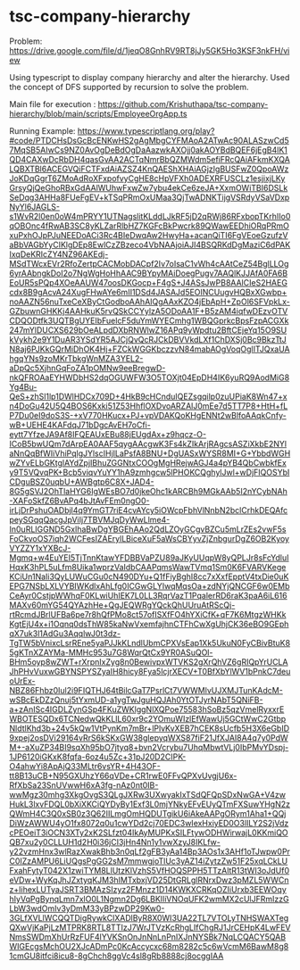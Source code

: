 # tsc-company-hierarchy

Problem: https://drive.google.com/file/d/1jeqO8GnhRV9RT8jJy5GK5Ho3KSF3nkFH/view 

Using typescript to display company hierarchy and alter the hierarchy. Used the concept of DFS supported by recursion to solve the problem.

Main file for execution : https://github.com/Krishuthapa/tsc-company-hierarchy/blob/main/scripts/EmployeeOrgApp.ts

Running Example: https://www.typescriptlang.org/play?#code/PTDCHsDsGcBcENKwHS2gAgMbgCYFMAoA2ATwAc90ALASzwCd57MqSB5AIwCs9NZ0AvOgDeBdOgDaAazwkAXOjj0akAOYBdBQEF6jEgB4lK1QD4CAXwDcRbDH4qasGvAA2ACTqNmrBbQZMWdm5efiFRcQAiAFkmKXQALQBXTBl6ACEGVQiFCTFxdAiAZSZ4KnQAEShXHAiAGjzIgBUSFwZ0QpoAWzJoKDqGgrT6ZMoAdRoXFxpofvyCgHE8cHpVFXh0ADEXRFUSCLz1esjixjLKyGrsyQjQeGhoRBxGdAAlWUhwFxwZw7ybu4ekCe6zeJA+XxmOWiTBI6DSLkSeDqg3AHHa8FUeFgEV+kTSqPRmOxUMaa3QjTwADNKTijgVSRdyVSaVDxpNyYl6JAGLS-s1WvR2l0en0oW4mPRYY1UTNagslitKLddLJkRF5jD2qRWj86RFxbopTKrhIIo0qOBOnc4fRwAB3SC8yKLZarRlbHZ7KGFcBkPwcrk89QWawEEDhiORqPRmOxuPxhOJpPJuNEEDoACi3Rc4BIeDwqAw2HwyHa+acanQiTI6FgVEoeGzufzVaBbVAGbYyCIKlgDEp8EwlCzZBzeco4VbNAAjoiAJI4BSQRKdDgMaziC6dPAKIxqDeKRIcZY4NZ96AKEdj-MSdTWcxEVr2RfoZertpCACMobDACpf2Iv7oIsaC1vWh4cAAtCeZ54BglLLOg6yrAAbngkDoI2o7NgWgHoHhAAC9BYpyMAiDoegPugv7AAQlKJJAfA0FA6BEoUR5sPQp4XOeAAUW47oosDKGocp+F4gS+J4ASsJwPB8AAlCIeS2HAEGcdx8B9gAcvA24XugFHwAYe6mII1DSd4JASAJd5EOINCUugvHQBxXGwbp+noAAZN56nuTxeCeXByCtGodboAAhAIQgAAxKZO4jEbApH+ZpOl6SFVpkLx-GZbuwnGHKKj4AAHkuK5rvQSkCCYylzA5ODoAA1F+B5zAM4iqfwDEzvOTVCDQODtfk3UQTBgUYEIbFuelcF5duYmWYECmhg1WBQGprkcBpsFzpACGXk247mYlDUCXS629bOeALpdDXbRNWlwZ16APq9yWpdtu2BftCEjeYq15O9SUkVykh2e9Y1DuAR3YSdYR5AJCjQvQcRJCkDBVVkdLXf1ChDXSj0Bc9BkzTtJN8aj6PJKkGQrMiDhOK4Hj+FZCkWGGKbczzvN84mabAOgVoqOglITJQxaUAhgqYNs9zoMKrTbkgWnMZA3YEL2-aDpQc5XjhnGqFoZA1pOMNw9eeBregwD-nkQFROAaEYHWDbHS2dqOGUWFW3O5TOXjt04EpDH4IK6yuRQ9AodMiG8Yg4Bu-QeS+zhSl1lp1DWlHDCx709D+4HkB9cHCnduIQEZsgqilp0zuUPiaK8Wn47+xn4DoGu42U5Q4BOS6Kxki51Z53HhflOXDvoARZAlJ0mEe7d5TT7P8+HtH+fLP7Du0eI9doS3S-+xV770HKucx+PJ+vpVDAKQoKHgENNt2wBlfoAAqkCnfy-wB+UEHE4KAFdqJ71bDgcAvEH7oCfi-eytt7YfzeJA9Af8IFQEAUxEBu88jEUgdAx+z9hqcz-O-ICoB5bwUQm7dArpEA0AAF5qygAAcgwK3Fs4kZIkArjRAgcsASZiXkbE2NYlaNnQqBfWIiVhiPqlgJYlscIHjILaPsfA8BNU+DgUASxWYSR8MI+G+YbbdWGHwZYvELbGKtglAYdZpjIBhuZGGNtxCOOgMgHRejwAGJ4a4pYB4QbCwbkfExy9T5VQvqPK+Bcb5viqvYuYY1hA9zmhgcw5lPHOKCQghylJwl+wDjFIQOSYbICDguBSZ0uqbU+AWBgtp6C8X+JAD4-8G5gSVJ2OhTlaHYG6IgWEsBO7d0jkeOhc1kARCBh9MGkAAb5I2nYCybNAh-XAFoSkfZ6BvAPq4bJtAvFEm0ngO0-irLjDrPshuOADbjl4q9YmGT7riE4cvAYcy5iOWcpFbhVlNnbN2bclCrhkDEQAfcpeySGqqQacgJpViIj7TBVMJqDyWwLlme4-In0uRLIGGND5GxlhaBwDgYBGEhAAo2QdLZOyGCgvBZCu5mLrZEs2vwF5sFoCkvoOS7iqh2WCFesIZAErylLBiceXuF5aWsCBYyvZjZnbgurDgZ6OB2KyoyVYZZY1xYXBcJ-Mgmq+w4EuYEI5TjTnnKtawYFDBBVaPZU89aJKyUUqpW8yQPLJr8sFcYdluIHqxK3hPL5uLfm8Uika1wprzVaIdbCAAPqmsWawTVmq1Sm0K6FVARVKegeKCiUn1NaIi3QyLUWuCGu0cN490DYu+Q1fFiyBghI8cc7xXxfEpptV4txDie0uKEPG7NSbLXLVYBIWKdlxAhLfg0ICGwGLYIwqMqsOa+zdNYjQNCGF6w0EMbCeAyr0CstjpWWhqF0KLwiUhIEK7L0LL3RqrVazT1PqalerRD6raK3paA6iL616MAXv60mYG54QYAzhHe+QgJEQWRgYQckQhUUruAtRScQj-rtRcmdJBrlUFBa6pe7r8hQfPMo8ct57ofISXfFO4hYXiCfK+qF7K6MtgzWHKkKgtEjU4x+i1Oqnq0dsThW85kaNwVxemfajhnCTFhCwXgUhjCK36eBO9GEphqX7uk3l1AdGu3AqqlwJ0t3dz-TgTW5bVnixcLsrREne5yaPJJkKLndlUbmCPXVsEap1Xk5UkuN0FyCBivBtuK85gKTnXZAYMa-MMHc953u7G8WqrQtCx9YR0ASuQOl-BHm5oyp8wZWT+rXrpnIxZyg8n0BewivpxWTVKS2gXrQhVZ6gRIQpYrUCLAJhPHvVuxwGBYNSPYSZyaIH8hicy8Fya5lcjrXECV+T0BfXbYlWV1bPnkC7deuoUrEx-NBZ86Fhbz0Iul2i9FIQTHJ64tBilcGaT7PsrlCt7VWWMlvUJXMJTunKAdcM-wSBcEkDZzQnuj5tYxmUD-a1ygTwJguHQJAh0YtOTJyrNAbT5QNiFB-a+zAnISc4IGDLZynGSp4FKuZWKlggNlXQPoe75583hSoBz5qzVmelRyxxrEWBOTESQDx6TCNedwQkKLlL60xr9c2YOmuWIzlEfWawUj5GCtWwC2GtbpNldtlKhd3b+24v5kQw1VtPynKm7mBr+lPlvKvXEB7hCEK8sUcfb5H3X6eGbID9xpej2osDVi29164vRrS6kSKxGW38glepyqWXS87fiF21JfXJAI8A4q7y0PdWM+-aXuZP34BI9sqXh95bO7jtyq8+bvn2Vcrybu7UhqMbwtVLj0IbPMvYDspj-1JP6120iGKxK8fqfa-6oz4u5Zc+31pJ20D2CIPK-O4ahwYi8ApAjQ33MLtr6vsYR+4H43OF-tt8B13uCB+N95GXUhzY66qVDe+CR1rwE0FFvQPXvUvgjU6x-RfXbSa23SnUVwwH6xA3fg-nAz0nt0IB-wwMgz30mhg3XkgOvgS3QLgJXRw3UXwyakIxTSdQFQpSDxNwGA+V4zwHukL3lxvFDQL0bXiXKCiQYDyBy1Exf3L0mjYNkyEFvEUyQTmFXSuwYHgN2zQWmH4C3Q0xSB0z3Q62IILmgOmHQDUTgikU6iAkeAAPgORym1Aha1+QQjDiWzAWWU4yO1fx8072q0u1cwYDd2cj70EDC3wIexHxiyED0O3lILY2S2jVdzcPEOeiT3iOCN3XTy2xK2SLfzt04IkAyMUPKxSILFtywODHWirwajL0KKmiQOQB7xu2y0CLLUH1d2H0i36jCI3jHn4Nn1y1vwXzyJ8IKLfw-y22vzmHnx3wlRazXwakBhb3n0qLf2gFB3yAa14Bp3AOs1x3AHf1oTJwpw0PrC0IZzAMPU6LiUQgsPgGG2sM7mmwgjoTlUc3yAZ14iZytzZw51F25xqLCkLUFxahFytyT042X1zwiTYM8LlUtzKlVzhS5VfHOQSPPH5TTzAltR13tWI3oJdUf0eVDw+WyKqJhJZxtyqKJM3hIMTxbxjVD25DtGRLglRNrxDwz3pMZL5WWCnz+IihexLUTyaJSRT3BMAzSIzyz2FMnzz1D14KWKXCRKqOZIiUrxb3EEWOqyhIyVqPgBynqLmn7xlO0L1Ngmn2Dg6LBKlIiVNOqUFK2wmMX2cUlJFRmIzzGLbW3wdOmIv3yDmM33yBPzwDP29Kw0-3GLfXVLlWCQQTDigRywkClXADlByR8X0WI3UA22TL7VTOLyTNHSWAXTegQXwVjKaPjLzMTPRK8RTL8TTIzJ7WrJTVzKcRhgLIfChgRJ1JrCEHpK4LwFEVNmsSWDmXhUrRzFUF4lYVKSnOnJnNnLnPnIXJnNYSBk7NqLCQACY5QABWIGEcgsMchOU2XJcADmPc0KcAccycxc68m8282c5c6wVcmM6BawM8g81cmGU8itfci8icu8-8gChch8ggVc4sl8gRb8888cj8ocggIAA
